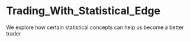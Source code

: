 # Trading_With_Statistical_Edge
We explore how certain statistical concepts can help us become a better trader
